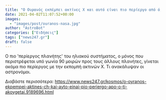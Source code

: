 ```yaml
---
title: "O Ουρανός εκπέμπει ακτίνες Χ και αυτό είναι πιο περίεργο από ό,τι ακούγεται"
date: 2021-04-02T11:07:52+00:00
images:
  - "images/post/ouranos-nasa.jpg"
author: "AstroBot"
categories: ["Ειδήσεις"]
tags: ["news247.gr"]
draft: false
---
```


Ο πιο 'περίεργος πλανήτης' του ηλιακού συστήματος, ο μόνος που περιστρέφεται υπό γωνία 90 μοιρών προς τους άλλους πλανήτες, γίνεται ακόμα πιο περίεργος με την εκπομπή ακτινών Χ. Τι ανακάλυψαν οι αστρονόμοι. 

Διαβάστε περισσότερα: https://www.news247.gr/kosmos/o-oyranos-ekpempei-aktines-ch-kai-ayto-einai-pio-periergo-apo-o-ti-akoygetai.9189696.html
